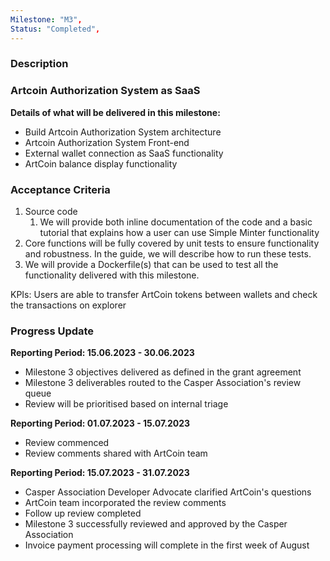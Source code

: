 ```yaml
---
Milestone: "M3",
Status: "Completed",
---
```

<!--lang:en--> 
### Description
### Artcoin Authorization System as SaaS

**Details of what will be delivered in this milestone:**
- Build Artcoin Authorization System architecture
- Artcoin Authorization System Front-end
- External wallet connection as SaaS functionality
- ArtCoin balance display functionality


### Acceptance Criteria

1. Source code
   1. We will provide both inline documentation of the code and a basic tutorial that explains how a user can use Simple Minter functionality 
2. Core functions will be fully covered by unit tests to ensure functionality and robustness. In the guide, we will describe how to run these tests. 
3. We will provide a Dockerfile(s) that can be used to test all the functionality delivered with this milestone.  
   
KPIs: Users are able to transfer ArtCoin tokens between wallets and check the transactions on explorer 

### Progress Update

**Reporting Period: 15.06.2023 - 30.06.2023**
- Milestone 3 objectives delivered as defined in the grant agreement
- Milestone 3 deliverables routed to the Casper Association's review queue
- Review will be prioritised based on internal triage

**Reporting Period: 01.07.2023 - 15.07.2023**
- Review commenced
- Review comments shared with ArtCoin team
  
**Reporting Period: 15.07.2023 - 31.07.2023**
- Casper Association Developer Advocate clarified ArtCoin's questions
- ArtCoin team incorporated the review comments
- Follow up review completed
- Milestone 3 successfully reviewed and approved by the Casper Association
- Invoice payment processing will complete in the first week of August